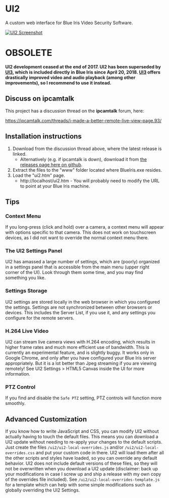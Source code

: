 # UI2
A custom web interface for Blue Iris Video Security Software.

[![UI2 Screenshot](http://i.imgur.com/5Cszd3ym.png "UI2 Screenshot")](http://i.imgur.com/5Cszd3y.png)

# OBSOLETE

**UI2 development ceased at the end of 2017.  UI2 has been superseded by [UI3](https://github.com/bp2008/ui3), which is included directly in Blue Iris since April 20, 2018.  [UI3](https://github.com/bp2008/ui3) offers drastically improved video and audio playback (among other improvements), so I recommend to use it instead.**
  
  
  
  
  
  
  
## Discuss on ipcamtalk
This project has a discussion thread on the **ipcamtalk** forum, here:

https://ipcamtalk.com/threads/i-made-a-better-remote-live-view-page.93/


## Installation instructions

1. Download from the discussion thread above, where the latest release is linked.
   * Alternatively (e.g. if ipcamtalk is down), download it from [the releases page here on github](https://github.com/bp2008/ui2/releases).
2. Extract the files to the "www" folder located where BlueIris.exe resides.
3. Load the "ui2.htm" page.
   * http://localhost/ui2.htm - You will probably need to modify the URL to point at your Blue Iris machine.
   
   
## Tips
### Context Menu
If you long-press (click and hold) over a camera, a context menu will appear with options specific to that camera. This does not work on touchscreen devices, as I did not want to override the normal context menu there.

### The UI2 Settings Panel
UI2 has amassed a large number of settings, which are (poorly) organized in a settings panel that is accessible from the main menu (upper right corner of the UI).  Look through them some time, and you may find something you like.

### Settings Storage
UI2 settings are stored locally in the web browser in which you configured the settings.  Settings are not synchronized between other browsers or devices.  This includes the Server List, if you use it, and any settings you configure for the remote servers.

### H.264 Live Video
UI2 can stream live camera views with H.264 encoding, which results in higher frame rates and much more efficient use of bandwidth.  This is currently an experimental feature, and is slightly buggy.  It works only in Google Chrome, and only after you have configured your Blue Iris server appropriately.  But it is a lot better than Jpeg streaming if you are viewing remotely!  See UI2 Settings > HTML5 Canvas inside the UI for more information.

### PTZ Control
If you find and disable the `Safe PTZ` setting, PTZ controls will function more smoothly.

## Advanced Customization
If you know how to write JavaScript and CSS, you can modify UI2 without actually having to touch the default files.  This means you can download a UI2 update without needing to re-apply your changes to the default scripts.  Just create the files `/ui2/ui2-local-overrides.js` and/or `/ui2/ui2-local-overrides.css` and put your custom code in there.  UI2 will load them after all the other scripts and styles have loaded, so you can override any default behavior.  UI2 does not include default versions of these files, so they will not be overwritten when you download a UI2 update (disclaimer: back up your modifications in case I screw up and ship a release with my own copy of the overrides file included).  See `/ui2/ui2-local-overrides-template.js` for a template which can help with some simple modifications such as globally overriding the UI2 Settings.
